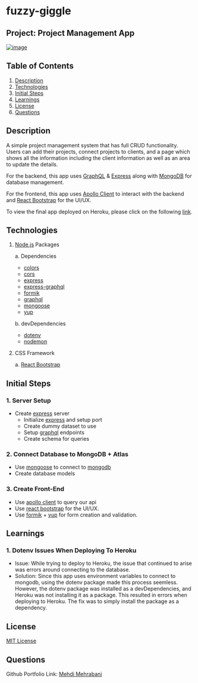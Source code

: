 # fuzzy-giggle

## Project: Project Management App

[![image](https://img.shields.io/badge/License-MIT-yellow.svg)](https://choosealicense.com/licenses/mit)

## Table of Contents

1. [Description](#description)
1. [Technologies](#technologies)
1. [Initial Steps](#initial-steps)
1. [Learnings](#learnings)
1. [License](#license)
1. [Questions](#questions)

## Description

A simple project management system that has full CRUD functionality. Users can add their projects, connect projects to clients, and a page which shows all the information including the client information as well as an area to update the details.

For the backend, this app uses [GraphQL](https://www.npmjs.com/package/graphql) & [Express](https://www.npmjs.com/package/express) along with [MongoDB](https://www.mongodb.com/atlas/database) for database management.

For the frontend, this app uses [Apollo Client](https://www.apollographql.com/docs/react/) to interact with the backend and [React Bootstrap](https://react-bootstrap.netlify.app/) for the UI/UX.

To view the final app deployed on Heroku, please click on the following [link](https://mighty-ravine-00424.herokuapp.com/).

## Technologies

1. [Node.js](https://www.npmjs.com/package/inquirer) Packages

   a. Dependencies

   - [colors](https://www.npmjs.com/package/colors)
   - [cors](https://www.npmjs.com/package/cors)
   - [express](https://www.npmjs.com/package/express)
   - [express-graphql](https://www.npmjs.com/package/express-graphql)
   - [formik](https://www.npmjs.com/package/formik)
   - [graphql](https://www.npmjs.com/package/graphql)
   - [mongoose](https://www.npmjs.com/package/mongoose)
   - [yup](https://www.npmjs.com/package/yup)

   b. devDependencies

   - [dotenv](https://www.npmjs.com/package/dotenv)
   - [nodemon](https://www.npmjs.com/package/nodemon)

2. CSS Framework

   a. [React Bootstrap](https://react-bootstrap.netlify.app/)

## Initial Steps

### 1. Server Setup

- Create [express](https://www.npmjs.com/package/express) server
  - Initialize [express](https://www.npmjs.com/package/express) and setup port
  - Create dummy dataset to use
  - Setup [graphql](https://www.npmjs.com/package/graphql) endpoints
  - Create schema for queries

### 2. Connect Database to MongoDB + Atlas

- Use [mongoose](https://www.npmjs.com/package/mongoose) to connect to [mongodb](https://www.mongodb.com/atlas/database)
- Create database models

### 3. Create Front-End

- Use [apollo client](https://www.apollographql.com/docs/react/) to query our api
- Use [react bootstrap](https://react-bootstrap.netlify.app/) for the UI/UX.
- Use [formik](https://www.npmjs.com/package/formik) + [yup](https://www.npmjs.com/package/yup) for form creation and validation.

## Learnings

### 1. Dotenv Issues When Deploying To Heroku

- Issue: While trying to deploy to Heroku, the issue that continued to arise was errors around connecting to the database.
- Solution: Since this app uses environment variables to connect to mongodb, using the dotenv package made this process seemless. However, the dotenv package was installed as a devDependencies, and Heroku was not installing it as a package. This resulted in errors when deploying to Heroku. The fix was to simply install the package as a dependency.

## License

[MIT License](https://choosealicense.com/licenses/mit)

## Questions

Github Portfolio Link: [Mehdi Mehrabani](https://github.com/mmehr1988)<br>

